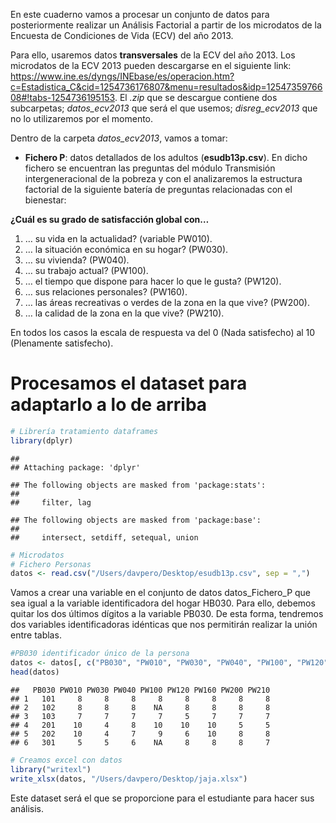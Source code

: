 En este cuaderno vamos a procesar un conjunto de datos para
posteriormente realizar un Análisis Factorial a partir de los microdatos
de la Encuesta de Condiciones de Vida (ECV) del año 2013.

Para ello, usaremos datos **transversales** de la ECV del año 2013. Los
microdatos de la ECV 2013 pueden descargarse en el siguiente link:
<https://www.ine.es/dyngs/INEbase/es/operacion.htm?c=Estadistica_C&cid=1254736176807&menu=resultados&idp=1254735976608#!tabs-1254736195153>.
El *.zip* que se descargue contiene dos subcarpetas; *datos_ecv2013* que
será el que usemos; *disreg_ecv2013* que no lo utilizaremos por el
momento.

Dentro de la carpeta *datos_ecv2013*, vamos a tomar:

-   **Fichero P**: datos detallados de los adultos (**esudb13p.csv**).
    En dicho fichero se encuentran las preguntas del módulo Transmisión
    intergeneracional de la pobreza y con el analizaremos la estructura
    factorial de la siguiente batería de preguntas relacionadas con el
    bienestar:

**¿Cuál es su grado de satisfacción global con…**

1.  … su vida en la actualidad? (variable PW010).
2.  … la situación económica en su hogar? (PW030).
3.  … su vivienda? (PW040).
4.  … su trabajo actual? (PW100).
5.  … el tiempo que dispone para hacer lo que le gusta? (PW120).
6.  … sus relaciones personales? (PW160).
7.  … las áreas recreativas o verdes de la zona en la que vive? (PW200).
8.  … la calidad de la zona en la que vive? (PW210).

En todos los casos la escala de respuesta va del 0 (Nada satisfecho) al
10 (Plenamente satisfecho).

# Procesamos el dataset para adaptarlo a lo de arriba

``` r
# Librería tratamiento dataframes
library(dplyr)
```

    ## 
    ## Attaching package: 'dplyr'

    ## The following objects are masked from 'package:stats':
    ## 
    ##     filter, lag

    ## The following objects are masked from 'package:base':
    ## 
    ##     intersect, setdiff, setequal, union

``` r
# Microdatos
# Fichero Personas
datos <- read.csv("/Users/davpero/Desktop/esudb13p.csv", sep = ",")
```

Vamos a crear una variable en el conjunto de datos datos_Fichero_P que
sea igual a la variable identificadora del hogar HB030. Para ello,
debemos quitar los dos últimos dígitos a la variable PB030. De esta
forma, tendremos dos variables identificadoras idénticas que nos
permitirán realizar la unión entre tablas.

``` r
#PB030 identificador único de la persona
datos <- datos[, c("PB030", "PW010", "PW030", "PW040", "PW100", "PW120", "PW160", "PW200", "PW210")]
head(datos)
```

    ##   PB030 PW010 PW030 PW040 PW100 PW120 PW160 PW200 PW210
    ## 1   101     8     8     8     8     8     8     8     8
    ## 2   102     8     8     8    NA     8     8     8     8
    ## 3   103     7     7     7     7     5     7     7     7
    ## 4   201    10     4     8    10    10    10     5     5
    ## 5   202    10     4     7     9     6    10     8     8
    ## 6   301     5     5     6    NA     8     8     8     7

``` r
# Creamos excel con datos
library("writexl")
write_xlsx(datos, "/Users/davpero/Desktop/jaja.xlsx")
```

Este dataset será el que se proporcione para el estudiante para hacer
sus análisis.
